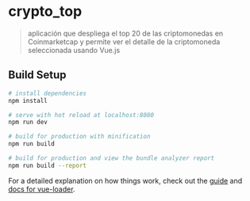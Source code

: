 # crypto_top

>aplicación que despliega el top 20 de las criptomonedas en Coinmarketcap y permite ver el detalle de la criptomoneda seleccionada usando Vue.js

## Build Setup

``` bash
# install dependencies
npm install

# serve with hot reload at localhost:8080
npm run dev

# build for production with minification
npm run build

# build for production and view the bundle analyzer report
npm run build --report
```

For a detailed explanation on how things work, check out the [guide](http://vuejs-templates.github.io/webpack/) and [docs for vue-loader](http://vuejs.github.io/vue-loader).
